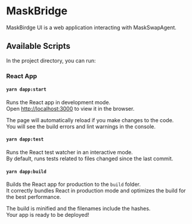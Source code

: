 # MaskBridge

MaskBirdge UI is a web application interacting with MaskSwapAgent.

## Available Scripts

In the project directory, you can run:

### React App

#### `yarn dapp:start`

Runs the React app in development mode.<br>
Open [http://localhost:3000](http://localhost:3000) to view it in the browser.

The page will automatically reload if you make changes to the code.<br>
You will see the build errors and lint warnings in the console.

#### `yarn dapp:test`

Runs the React test watcher in an interactive mode.<br>
By default, runs tests related to files changed since the last commit.

#### `yarn dapp:build`

Builds the React app for production to the `build` folder.<br />
It correctly bundles React in production mode and optimizes the build for the best performance.

The build is minified and the filenames include the hashes.<br />
Your app is ready to be deployed!
